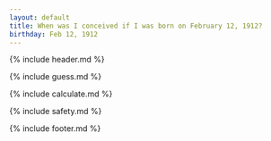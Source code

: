 ```yaml
---
layout: default
title: When was I conceived if I was born on February 12, 1912?
birthday: Feb 12, 1912
---
```


{% include header.md %}

{% include guess.md %}

{% include calculate.md %}

{% include safety.md %}

{% include footer.md %}



